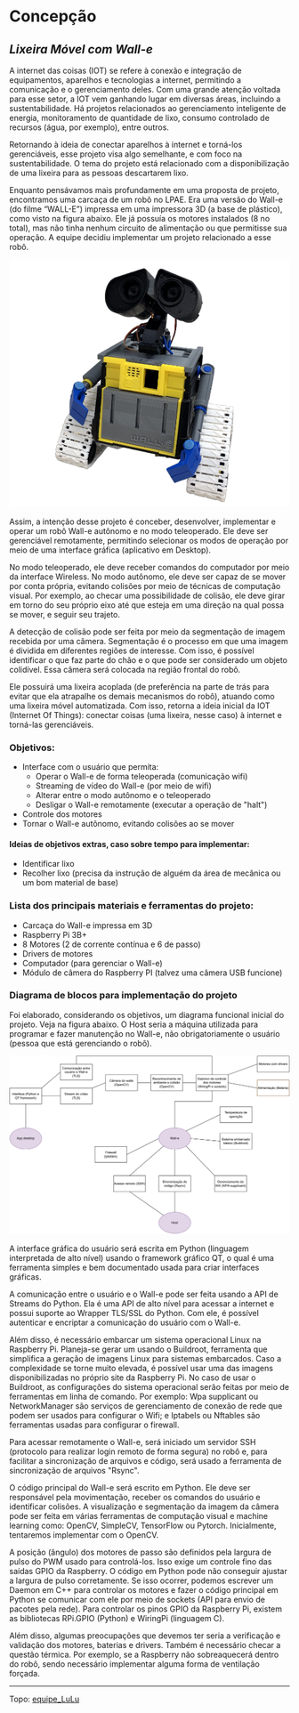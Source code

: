 # Concepção

## _Lixeira Móvel com Wall-e_

A internet das coisas (IOT) se refere à conexão e integração de equipamentos, aparelhos e tecnologias a internet, permitindo a comunicação e o gerenciamento deles. Com uma grande atenção voltada para esse setor, a IOT vem ganhando lugar em diversas áreas, incluindo a sustentabilidade. Há projetos relacionados ao gerenciamento inteligente de energia, monitoramento de quantidade de lixo, consumo controlado de recursos (água, por exemplo), entre outros.

Retornando à ideia de conectar aparelhos à internet e torná-los gerenciáveis, esse projeto visa algo semelhante, e com foco na sustentabilidade. O tema do projeto está relacionado com a disponibilização de uma lixeira para as pessoas descartarem lixo.

Enquanto pensávamos mais profundamente em uma proposta de projeto, encontramos uma carcaça de um robô no LPAE. Era uma versão do Wall-e (do filme “WALL-E”) impressa em uma impressora 3D (a base de plástico), como visto na figura abaixo. Ele já possuía os motores instalados (8 no total), mas não tinha nenhum circuito de alimentação ou que permitisse sua operação. A equipe decidiu implementar um projeto relacionado a esse robô.

![Wall-e](img/walle.png)

Assim, a intenção desse projeto é conceber, desenvolver, implementar e operar um robô Wall-e autônomo e no modo teleoperado. Ele deve ser gerenciável remotamente, permitindo selecionar os modos de operação por meio de uma interface gráfica (aplicativo em Desktop).

No modo teleoperado, ele deve receber comandos do computador por meio da interface Wireless. No modo autônomo, ele deve ser capaz de se mover por conta própria, evitando colisões por meio de técnicas de computação visual. Por exemplo, ao checar uma possibilidade de colisão, ele deve girar em torno do seu próprio eixo até que esteja em uma direção na qual possa se mover, e seguir seu trajeto.

A detecção de colisão pode ser feita por meio da segmentação de imagem recebida por uma câmera. Segmentação é o processo em que uma imagem é dividida em diferentes regiões de interesse. Com isso, é possível identificar o que faz parte do chão e o que pode ser considerado um objeto colidível. Essa câmera será colocada na região frontal do robô.

Ele possuirá uma lixeira acoplada (de preferência na parte de trás para evitar que ela atrapalhe os demais mecanismos do robô), atuando como uma lixeira móvel automatizada. Com isso, retorna a ideia inicial da IOT (Internet Of Things): conectar coisas (uma lixeira, nesse caso) à internet e torná-las gerenciáveis.

### Objetivos:

- Interface com o usuário que permita:
	- Operar o Wall-e de forma teleoperada (comunicação wifi)
	- Streaming de vídeo do Wall-e (por meio de wifi)
	- Alterar entre o modo autônomo e o teleoperado
	- Desligar o Wall-e remotamente (executar a operação de "halt")
- Controle dos motores
- Tornar o Wall-e autônomo, evitando colisões ao se mover

#### Ideias de objetivos extras, caso sobre tempo para implementar:

- Identificar lixo
- Recolher lixo (precisa da instrução de alguém da área de mecânica ou um bom material de base)

### Lista dos principais materiais e ferramentas do projeto:

- Carcaça do Wall-e impressa em 3D
- Raspberry Pi 3B+
- 8 Motores (2 de corrente contínua e 6 de passo)
- Drivers de motores
- Computador (para gerenciar o Wall-e)
- Módulo de câmera do Raspberry PI (talvez uma câmera USB funcione)

### Diagrama de blocos para implementação do projeto

Foi elaborado, considerando os objetivos, um diagrama funcional inicial do projeto. Veja na figura abaixo. O Host seria a máquina utilizada para programar e fazer manutenção no Wall-e, não obrigatoriamente o usuário (pessoa que está gerenciando o robô).

![Diagrama](img/diagrama.svg)

A interface gráfica do usuário será escrita em Python (linguagem interpretada de alto nível) usando o framework gráfico QT, o qual é uma ferramenta simples e bem documentado usada para criar interfaces gráficas.

A comunicação entre o usuário e o Wall-e pode ser feita usando a API de Streams do Python. Ela é uma API de alto nível para acessar a internet e possui suporte ao Wrapper TLS/SSL do Python. Com ele, é possível autenticar e encriptar a comunicação do usuário com o Wall-e.

Além disso, é necessário embarcar um sistema operacional Linux na Raspberry Pi. Planeja-se gerar um usando o Buildroot, ferramenta que simplifica a geração de imagens Linux para sistemas embarcados. Caso a complexidade se torne muito elevada, é possível usar uma das imagens disponibilizadas no próprio site da Raspberry Pi. No caso de usar o Buildroot, as configurações do sistema operacional serão feitas por meio de ferramentas em linha de comando. Por exemplo: Wpa supplicant ou NetworkManager são serviços de gerenciamento de conexão de rede que podem ser usados para configurar o Wifi; e Iptabels ou Nftables são ferramentas usadas para configurar o firewall.

Para acessar remotamente o Wall-e, será iniciado um servidor SSH (protocolo para realizar login remoto de forma segura) no robô e, para facilitar a sincronização de arquivos e código, será usado a ferramenta de sincronização de arquivos "Rsync".

O código principal do Wall-e será escrito em Python. Ele deve ser responsável pela movimentação, receber os comandos do usuário e identificar colisões. A visualização e segmentação da imagem da câmera pode ser feita em várias ferramentas de computação visual e machine learning como: OpenCV, SimpleCV, TensorFlow ou Pytorch. Inicialmente, tentaremos implementar com o OpenCV.

A posição (ângulo) dos motores de passo são definidos pela largura de pulso do PWM usado para controlá-los. Isso exige um controle fino das saídas GPIO da Raspberry. O código em Python pode não conseguir ajustar a largura de pulso corretamente. Se isso ocorrer, podemos escrever um Daemon em C++ para controlar os motores e fazer o código principal em Python se comunicar com ele por meio de sockets (API para envio de pacotes pela rede). Para controlar os pinos GPIO da Raspberry Pi, existem as bibliotecas RPi.GPIO (Python) e WiringPi (linguagem C).

Além disso, algumas preocupações que devemos ter seria a verificação e validação dos motores, baterias e drivers. Também é necessário checar a questão térmica. Por exemplo, se a Raspberry não sobreaquecerá dentro do robô, sendo necessário implementar alguma forma de ventilação forçada.

---
Topo: [equipe_LuLu](../README.md)

